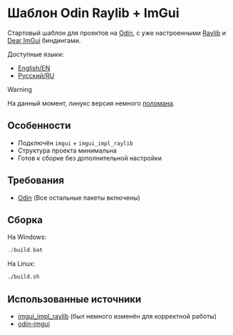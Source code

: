 # Шаблон Odin Raylib + ImGui

Стартовый шаблон для проектов на [Odin](https://odin-lang.org/), с уже настроенными [Raylib](https://www.raylib.com/) и [Dear ImGui](https://github.com/ocornut/imgui) биндингами.

Доступные языки:
- [English/EN](README.md)
- [Русский/RU](README.ru.md)

> [!WARNING]
> На данный момент, линукс версия немного [поломана](https://github.com/fredtheking/Odin-Raylib-ImGui-Template/issues/1).

## Особенности

- Подключён `imgui` + `imgui_impl_raylib`
- Структура проекта минимальна
- Готов к сборке без дополнительной настройки

## Требования

- [Odin](https://odin-lang.org/docs/install) (Все остальные пакеты включены)

## Сборка

На Windows:
```cpp
./build.bat
```
На Linux:
```bash
./build.sh
```

## Использованные источники

- [imgui_impl_raylib](https://gist.github.com/lucaspoffo/a0d4192acd74d718e433ea0bafe17bc4) (был немного изменён для корректной работы)
- [odin-imgui](https://gitlab.com/L-4/odin-imgui)
